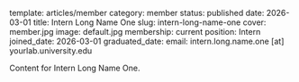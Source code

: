 template: articles/member
category: member
status: published
date: 2026-03-01
title: Intern Long Name One
slug: intern-long-name-one
cover: member.jpg
image: default.jpg
membership: current
position: Intern
joined_date: 2026-03-01
graduated_date:
email: intern.long.name.one [at] yourlab.university.edu

Content for Intern Long Name One.

